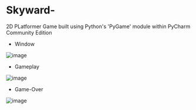 # Skyward-
2D PLatformer Game built using Python's 'PyGame' module within PyCharm Community Edition

 - Window 


![image](https://user-images.githubusercontent.com/43895703/228739509-17df50c9-04eb-4ca5-8511-ec2dedd54a7a.png)

- Gameplay 


![image](https://user-images.githubusercontent.com/43895703/228739627-e6c71447-dc01-4542-a2d9-e9996ba64bb4.png)

- Game-Over 


![image](https://user-images.githubusercontent.com/43895703/228739701-d7dfa635-7f08-4e4f-bf10-5567c29b81d9.png)
